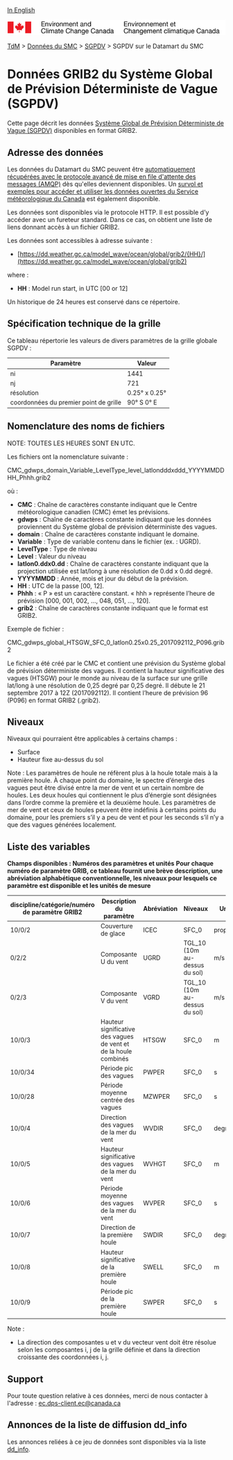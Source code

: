 [In English](readme_gdwps-datamart_en.md)

![ECCC logo](../../img_eccc-logo.png)

[TdM](../../readme_fr.md) > [Données du SMC](../readme_fr.md) > [SGPDV](readme_gdwps_fr.md) > SGPDV sur le Datamart du SMC

# Données GRIB2 du Système Global de Prévision Déterministe de Vague (SGPDV)

Cette page décrit les données [Système Global de Prévision Déterministe de Vague (SGPDV)](readme_gdwps_fr.md) disponibles en format GRIB2.

## Adresse des données 

Les données du Datamart du SMC peuvent être [automatiquement récupérées avec le protocole avancé de mise en file d'attente des messages (AMQP)](../../msc-datamart/amqp_fr.md) dès qu'elles deviennent disponibles. Un [survol et exemples pour accéder et utiliser les données ouvertes du Service météorologique du Canada](../../usage/readme_fr.md) est également disponible.

Les données sont disponibles via le protocole HTTP. Il est possible d’y accéder avec un fureteur standard. Dans ce cas, on obtient une liste de liens donnant accès à un fichier GRIB2.

Les données sont accessibles à adresse suivante :

* [https://dd.weather.gc.ca/model_wave/ocean/global/grib2/{HH}/](https://dd.weather.gc.ca/model_wave/ocean/global/grib2)

where :

* __HH__ : Model run start, in UTC [00 or 12]

Un historique de 24 heures est conservé dans ce répertoire.

## Spécification technique de la grille

Ce tableau répertorie les valeurs de divers paramètres de la grille globale SGPDV :

| Paramètre | Valeur |
| ------ | ------ |
| ni | 1441 |
| nj | 721 | 
| résolution | 0.25° x 0.25° |
| coordonnées du premier point de grille | 90° S  0° E | 

## Nomenclature des noms de fichiers 

NOTE: TOUTES LES HEURES SONT EN UTC.

Les fichiers ont la nomenclature suivante :

CMC_gdwps_domain_Variable_LevelType_level_latlondddxddd_YYYYMMDDHH_Phhh.grib2

où :

* __CMC__ : Chaîne de caractères constante indiquant que le Centre météorologique canadien (CMC) émet les prévisions.
* __gdwps__ : Chaîne de caractères constante indiquant que les données proviennent du Système global de prévision déterministe des vagues.
* __domain__ : Chaîne de caractères constante indiquant le domaine.
* __Variable__ : Type de variable contenu dans le fichier (ex. : UGRD).
* __LevelType__ : Type de niveau
* __Level__ : Valeur du niveau
* __latlon0.ddx0.dd__ : Chaîne de caractères constante indiquant que la projection utilisée est lat/long à une résolution de 0.dd x 0.dd degré.
* __YYYYMMDD__ : Année, mois et jour du début de la prévision.
* __HH__ : UTC de la passe [00, 12].
* __Phhh__ : « P » est un caractère constant. « hhh » représente l’heure de prévision [000, 001, 002, ..., 048, 051, ..., 120].
* __grib2__ : Chaîne de caractères constante indiquant que le format est GRIB2.

Exemple de fichier :

CMC_gdwps_global_HTSGW_SFC_0_latlon0.25x0.25_2017092112_P096.grib2

Le fichier a été créé par le CMC et contient une prévision du Système global de prévision déterministe des vagues. Il contient la hauteur significative des vagues (HTSGW) pour le monde au niveau de la surface sur une grille lat/long à une résolution de 0,25 degré par 0,25 degré. Il débute le 21 septembre 2017 à 12Z (2017092112). Il contient l’heure de prévision 96 (P096) en format GRIB2 (.grib2).

## Niveaux

Niveaux qui pourraient être applicables à certains champs :

* Surface
* Hauteur fixe au-dessus du sol

Note : Les paramètres de houle ne réfèrent plus à la houle totale mais à la première houle. À chaque point du domaine, le spectre d’énergie des vagues peut être divisé entre la mer de vent et un certain nombre de houles. Les deux houles qui contiennent le plus d’énergie sont désignées dans l’ordre comme la première et la deuxième houle. Les paramètres de mer de vent et ceux de houles peuvent être indéfinis à certains points du domaine, pour les premiers s’il y a peu de vent et pour les seconds s’il n’y a que des vagues générées localement. 

## Liste des variables

__Champs disponibles : Numéros des paramètres et unités__
__Pour chaque numéro de paramètre GRIB, ce tableau fournit une brève description, une abréviation alphabétique conventionnelle, les niveaux pour lesquels ce paramètre est disponible et les unités de mesure__

|discipline/catégorie/numéro de paramètre GRIB2 |	Description du paramètre            |	Abréviation 	         | Niveaux       |	Unités       |
|-----------------------------------------------|---------------------------------------|----------------------------|---------------|---------------|
|10/0/2 	                                    | Couverture de glace 	                | ICEC 	                     | SFC_0 	     | proportion    |
|0/2/2 	                                        | Composante U du vent 	                | UGRD 	                     | TGL_10 (10m au-dessus du sol) 	|m/s|
|0/2/3 |	Composante V du vent |	VGRD |	TGL_10 (10m au-dessus du sol) |	m/s |
|10/0/3 |	Hauteur significative des vagues de vent et de la houle combinés |	HTSGW |	SFC_0 |	m |
|10/0/34 |	Période pic des vagues |	PWPER |	SFC_0 |	s |
|10/0/28 |	Période moyenne centrée des vagues |	MZWPER |	SFC_0 |	s |
|10/0/4 |	Direction des vagues de la mer du vent |	WVDIR |	SFC_0 |	degré vrai |
|10/0/5 |	Hauteur significative des vagues de la mer du vent |	WVHGT |	SFC_0 |	m |
|10/0/6 |	Période moyenne des vagues de la mer du vent |	WVPER |	SFC_0 |	s |
|10/0/7 |	Direction de la première houle |	SWDIR |	SFC_0 |	degré vrai |
|10/0/8 |	Hauteur significative de la première houle |	SWELL |	SFC_0 |	m |
|10/0/9 |	Période pic de la première houle |	SWPER |	SFC_0 |	s |

Note :

* La direction des composantes u et v du vecteur vent doit être résolue selon les composantes i, j de la grille définie et dans la direction croissante des coordonnées i, j.

## Support

Pour toute question relative à ces données, merci de nous contacter à l'adresse : [ec.dps-client.ec@canada.ca](mailto:ec.dps-client.ec@canada.ca)

## Annonces de la liste de diffusion dd_info 

Les annonces reliées à ce jeu de données sont disponibles via la liste [dd_info](https://lists.ec.gc.ca/cgi-bin/mailman/listinfo/dd_info).




